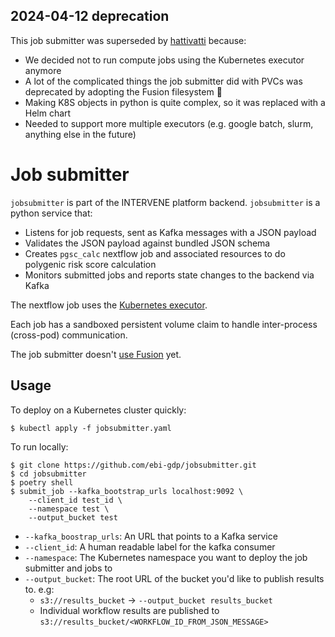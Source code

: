 ## 2024-04-12 deprecation

This job submitter was superseded by [hattivatti](https://github.com/ebi-gdp/hattivatti) because:

* We decided not to run compute jobs using the Kubernetes executor anymore
* A lot of the complicated things the job submitter did with PVCs was deprecated by adopting the Fusion filesystem 🎉
* Making K8S objects in python is quite complex, so it was replaced with a Helm chart
* Needed to support more multiple executors (e.g. google batch, slurm, anything else in the future)

# Job submitter

`jobsubmitter` is part of the INTERVENE platform backend. `jobsubmitter` is a python service that:

* Listens for job requests, sent as Kafka messages with a JSON payload
* Validates the JSON payload against bundled JSON schema
* Creates `pgsc_calc` nextflow job and associated resources to do polygenic risk score calculation
* Monitors submitted jobs and reports state changes to the backend via Kafka

The nextflow job uses the [Kubernetes executor](https://www.nextflow.io/docs/latest/kubernetes.html#kubernetes). 

Each job has a sandboxed persistent volume claim to handle inter-process (cross-pod) communication. 

The job submitter doesn't [use Fusion](https://nextflow.io/blog/2023/the-state-of-kubernetes-in-nextflow.html) yet.

## Usage

To deploy on a Kubernetes cluster quickly:

```
$ kubectl apply -f jobsubmitter.yaml
```

To run locally:

```
$ git clone https://github.com/ebi-gdp/jobsubmitter.git
$ cd jobsubmitter
$ poetry shell
$ submit_job --kafka_bootstrap_urls localhost:9092 \
    --client_id test_id \
    --namespace test \
    --output_bucket test
```

* `--kafka_boostrap_urls`: An URL that points to a Kafka service
* `--client_id`: A human readable label for the kafka consumer
* `--namespace`: The Kubernetes namespace you want to deploy the job submitter and jobs to
* `--output_bucket`: The root URL of the bucket you'd like to publish results to. e.g:
  * `s3://results_bucket` -> `--output_bucket results_bucket`
  * Individual workflow results are published to `s3://results_bucket/<WORKFLOW_ID_FROM_JSON_MESSAGE>` 

